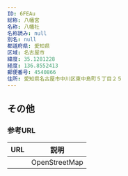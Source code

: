 ```yaml
---
ID: 6FEAu
総称: 八幡宮
名称: 八幡社
名称読み: null
別名: null
都道府県: 愛知県
区域: 名古屋市
緯度: 35.1281228
経度: 136.8552413
郵便番号: 4540866
住所: 愛知県名古屋市中川区東中島町５丁目２５
---
```


## その他

### 参考URL

| URL | 説明          |
| --- | ------------- |
|     | OpenStreetMap |

